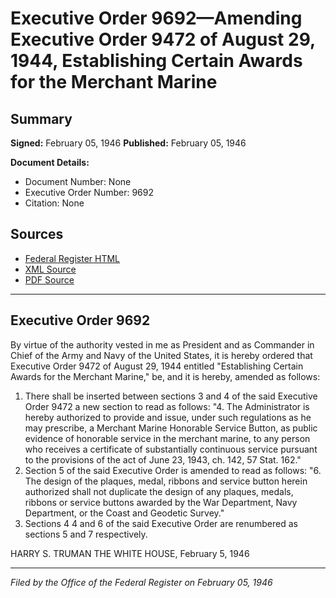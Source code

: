 # Executive Order 9692—Amending Executive Order 9472 of August 29, 1944, Establishing Certain Awards for the Merchant Marine

## Summary

**Signed:** February 05, 1946
**Published:** February 05, 1946

**Document Details:**
- Document Number: None
- Executive Order Number: 9692
- Citation: None

## Sources
- [Federal Register HTML](https://www.presidency.ucsb.edu/documents/executive-order-9692-amending-executive-order-9472-august-29-1944-establishing-certain)
- [XML Source](None)
- [PDF Source](None)

---

## Executive Order 9692

By virtue of the authority vested in me as President and as Commander in Chief of the Army and Navy of the United States, it is hereby ordered that Executive Order 9472 of August 29, 1944 entitled "Establishing Certain Awards for the Merchant Marine," be, and it is hereby, amended as follows:
1. There shall be inserted between sections 3 and 4 of the said Executive Order 9472 a new section to read as follows:
"4. The Administrator is hereby authorized to provide and issue, under such regulations as he may prescribe, a Merchant Marine Honorable Service Button, as public evidence of honorable service in the merchant marine, to any person who receives a certificate of substantially continuous service pursuant to the provisions of the act of June 23, 1943, ch. 142, 57 Stat. 162."
2. Section 5 of the said Executive Order is amended to read as follows:
"6. The design of the plaques, medal, ribbons and service button herein authorized shall not duplicate the design of any plaques, medals, ribbons or service buttons awarded by the War Department, Navy Department, or the Coast and Geodetic Survey."
3. Sections 4 4 and 6 of the said Executive Order are renumbered as sections 5 and 7 respectively.

HARRY S. TRUMAN
THE WHITE HOUSE,
February 5, 1946

---

*Filed by the Office of the Federal Register on February 05, 1946*
